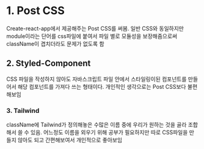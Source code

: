 <h1>1. Post CSS </h1>
<p>Create-react-app에서 제공해주는 Post CSS를 써봄. 일반 CSS와 동일하지만 module이라는 단어를 css파일에 붙여서 파일 별로 모듈성을 보장해줌으로써 className이 겹치더라도 문제가 없도록 함</p>

<h2>2. Styled-Component</h2>
<p>CSS 파일을 작성하지 않아도 자바스크립트 파일 안에서 스타일링이된 컴포넌트를 만들어서 해당 컴포넌트를 가져다 쓰는 형태이다. 개인적인 생각으로는 Post CSS보다 불편해보임</p>

<h3>3. Tailwind</h3>
<p>className에 Tailwind가 정의해놓은 수많은 이름 중에 우리가 원하는 것을 골라 조합해서 쓸 수 있음. 어느정도 이름을 외우기 위해 공부가 필요하지만 따로 CSS파일을 만들지 않아도 되고 간편해보여서 개인적으로 좋아보임</p>
